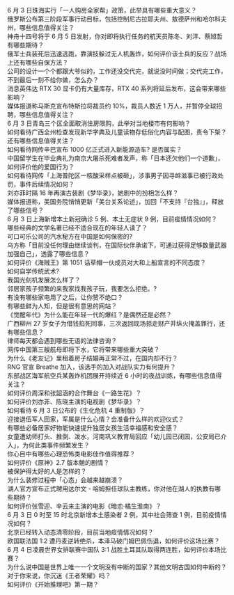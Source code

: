 6 月 3 日珠海实行「一人购房全家帮」政策，此举具有哪些重大意义？  
俄罗斯公布第三阶段军事行动目标，包括控制尼古拉耶夫州、敖德萨州和哈尔科夫州，哪些信息值得关注？  
神舟十四号将于 6 月 5 日发射，你对即将执行任务的航天员陈冬、刘洋、蔡旭哲有哪些期待？  
俄军士兵装死后迅速逃跑，靠演技躲过无人机轰炸，如何评价该士兵的反应？战场上还有哪些自保方法？  
公司的设计一个个都跟大爷似的，工作还没交代完，就说没时间做；交代完工作，不到最后一刻不给你做，怎么办？  
消息英伟达 RTX 30 显卡仍有大量库存，RTX 40 系列将延后发布，这会带来哪些影响？  
媒体报道称马斯克宣布特斯拉将裁员约 10%，裁员人数近 1 万人，并暂停全球招聘，哪些信息值得关注？  
6 月 3 日青岛三个区全面取消住房限购，此举对当地楼市有何影响？  
如何看待广西全州检查发现新华字典及儿童读物存低俗化内容与配图，责令下架？还有哪些信息值得关注？  
如何看待网传辛巴宣布 1000 亿正式进入新能源造车? 是否属实？  
中国留学生在毕业典礼为南京大屠杀死难者发声，称「日本还欠他们一个道歉」，如何评价他的爱国行为？  
如何看待网传「上海普陀区一核酸采样点被砸」，涉事男子因寻衅滋事已被行政处罚，事件后续情况如何？  
刘亦菲时隔 16 年再演古装剧《梦华录》，她剧中的扮相怎么样？  
媒体报道称，美国务院悄悄更新「美台关系论述」，加回「不支持『台独』」，释放了哪些信号？  
6 月 3 日上海新增本土新冠确诊 5 例、本土无症状 9 例，目前疫情情况如何？  
哪些经典的文学名著已经不适合现在的年轻人读了？  
可口可乐公司的汽水秘方在中国是如何保密的?  
乌方称「目前没任何理由继续谈判，在国际伙伴承诺下，可通过获得足够数量武器加强自己」，透露了哪些信息？  
如何评价《海贼王》第 1051 话草帽一伙成员对大和上船宣言的不同态度？  
如何自学传统武术?  
我国光刻机发展怎么样了？  
邻居家孩子频繁的来我家找我孩子玩，我要怎么拒绝。?  
有没有哪些家电用了之后，让你赞不绝口？  
有哪些鲜为人知，但是很有意思的网站？  
《觉醒年代》为什么能在年轻一代的爆红？是偶然还是必然？  
广西柳州 27 岁女子为借钱掐死同事，三次返回现场掠走财产并纵火掩盖罪行，还有哪些信息？  
律师每天都会遇到哪些无语的法律咨询？  
网传中国第三艘航母即将下水，它将带来哪些重大突破？  
为什么《老友记》里租着房子结婚再正常不过，在国内却不行？  
RNG 官宣 Breathe 加入，该选手的加入对战队实力有何提升？  
东部战区海军航空兵某轰炸机团展开持续近 6 小时的夜战训练，有哪些信息值得关注？  
如何评价周深和张韶涵的合作舞台《一路生花》？  
如何评价刘亦菲、陈晓主演的电视剧《梦华录》？  
如何看待 6 月 3 日公布的《生化危机 4 重制版》？  
迎接退伍军人回家，军属是什么心情？会准备什么样的欢迎仪式？  
有哪些必备居家好物能快速提升独居女孩生活幸福感和安全感？  
女童遭幼师打头、推倒、泼水，河南巩义教育局回应「幼儿园已闭园，公安局已介入」，为何此类事件频繁发生？  
你心目中有哪些心理恐怖类电影佳作值得推荐？  
如何评价《原神》2.7 版本魈的剧情？  
被保护得太好的人是怎样的？  
为什么装修过程中「心态」会越来越崩溃？  
湖人官方宣布正式聘用达尔文 - 哈姆担任球队主教练，你对他在湖人的执教有哪些期待？  
如何评价张雪迎、辛云来主演的电影《暗恋·橘生淮南》？  
6 月 3 日 0 时至 15 时北京新增本土感染者 2 例，其中社会筛查 1 例，目前疫情情况如何？  
北京已经转入动态清零阶段，目前当地疫情情况如何？  
欧国联法国 1:2 遭丹麦逆转绝杀，本泽马破门姆巴佩伤退，如何评价这场比赛？  
6 月 4 日凌晨世界女排联赛中国队 3:1 战胜土耳其队取得两连胜，如何评价本场比赛？  
为什么说中国是世界上唯一一个文明没有中断的国家？其他文明古国如何中断的？  
对于你来说，你沉迷《王者荣耀》吗？  
如何评价《开始推理吧》第一期？  
